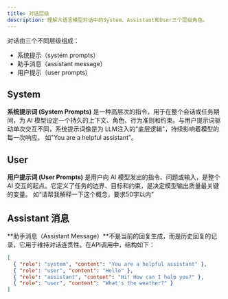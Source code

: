 ```yaml
---
title: 对话层级
description: 理解大语言模型对话中的System、Assistant和User三个层级角色。
---
```


对话由三个不同层级组成：

- 系统提示（system prompts）
- 助手消息（assistant message）
- 用户提示（user prompts）

## System

**系统提示词 (System Prompts)** 是一种高层次的指令，用于在整个会话或任务期间，为 AI 模型设定一个持久的上下文、角色、行为准则和约束。与用户提示词驱动单次交互不同，系统提示词像是为 LLM注入的"底层逻辑"，持续影响着模型的每一次响应。
如"You are a helpful assistant"。

## User

**用户提示词 (User Prompts)** 是用户向 AI 模型发出的指令、问题或输入，是整个 AI 交互的起点。它定义了任务的边界、目标和约束，是决定模型输出质量最关键的变量。
如“请帮我解释一下这个概念，要求50字以内”

## Assistant 消息

**助手消息（Assistant Message）**不是当前的回复生成，而是历史回复的记录，它用于维持对话连贯性。在API调用中，结构如下：

```json
[
  { "role": "system", "content": "You are a helpful assistant" },
  { "role": "user", "content": "Hello" },
  { "role": "assistant", "content": "Hi! How can I help you?" },
  { "role": "user", "content": "What's the weather?" }
]
```
